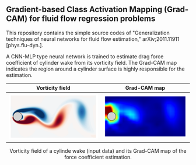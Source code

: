 ## Gradient-based Class Activation Mapping (Grad-CAM) for fluid flow regression problems

This repository contains the simple source codes of "Generalization techniques of neural networks for fluid flow estimation," arXiv;2011.11911 [phys.flu-dyn.].

A CNN-MLP type neural network is trained to estimate drag force coefficient of cylinder wake from its vorticity field.
The Grad-CAM map indicates the region around a cylinder surface is highly responsible for the estimation.

Vorticity field             |  Grad-CAM map
:-------------------------:|:-------------------------:
![alt text](https://github.com//Masaki-Morimoto/Grad-CAM_for_fluid-flows/blob/images/vorticity.png?raw=true)  |  ![alt text](https://github.com//Masaki-Morimoto/Grad-CAM_for_fluid-flows/blob/images/grad-cam.png?raw=true)

<div style="text-align: center;">Vorticity field of a cylinde wake (input data) and its Grad-CAM map of the force coefficient estimation.</div>
